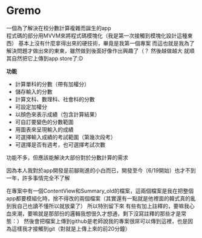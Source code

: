 # Gremo
  
一個為了解決在校分數計算複雜而誕生的app  
程式碼的部分用MVVM來將程式碼模塊化（我是第一次接觸到模塊化設計這種東西）
基本上沒有什麼拿得出來的硬技術，畢竟是我第一個專案
而這也就是我為了解決問題才做出來的東東，雖然做到後面好像作出興趣了（？
然後越做越大 就順其自然把它上傳到app store了:D


**功能**
 - 計算單科的分數（帶有加權分）
 - 儲存輸入的分數
 - 計算文科、數理科、社會科的分數
 - 可設定加權分
 - 以顏色來表示成績（包含計算結果）
 - 可自訂要變色的分數範圍
 - 用圖表來呈現輸入的成績
 - 可選擇輸入成績的考試範圍（第幾次段考）
 - 可選擇是否有週考，也可選擇考試次數

功能不多，但應該能解決大部份對於分數計算的需求


因為本人我對於app開發是前腳剛進的小白而已，開發至今（6/19開始）也才不到一年，許多事情完全不了解

在專案中有一個ContentView和Summary_old的檔案，這兩個檔案是我在把整個app都要模組化時，捨不得改的兩個檔案（其實還有一點就是他裡面的韓式真的亂到我自己也讀不懂所以就放棄了）
所以特別留下來 
有些有加上註釋的，要嘛我心血來潮，要嘛就是那部份的邏輯我想很久才想通，剩下沒寫註釋的那些才是常態：）
然後會把檔案上傳到github是老師說我的專案很屌可以傳到這裡，也是因為這樣我才接觸到git（對就是上傳上來的前20分鐘）
